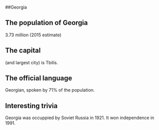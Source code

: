 ##Georgia
## The population of Georgia
3.73 million (2015 estimate)


## The capital
(and largest city) is Tbilis.


## The official language
Georgian, spoken by 71% of the population.


## Interesting trivia
Georgia was occuppied by Soviet Russia in 1921. It won independence in 1991.
